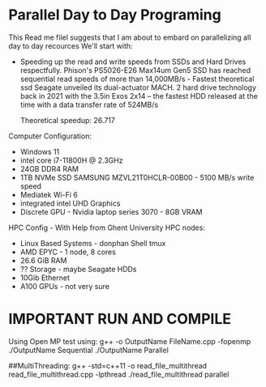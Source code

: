 # Parallel Day to Day Programing
This Read me filel suggests that I am about to embard on parallelizing all day to day recources 
We'll start with: 
- Speeding up the read and write speeds from SSDs and Hard Drives respectfully.
    Phison's PS5026-E26 Max14um Gen5 SSD has reached sequential read speeds of more than 14,000MB/s - Fastest theoretical ssd
    Seagate unveiled its dual-actuator MACH. 2 hard drive technology back in 2021 with the 3.5in Exos 2x14 – the fastest HDD released at the time with a data transfer rate of 524MB/s

    Theoretical speedup: 26.717

Computer Configuration:
- Windows 11
- intel core i7-11800H @ 2.3GHz
- 24GB DDR4 RAM
- 1TB NVMe SSD SAMSUNG MZVL21T0HCLR-00B00 - 5100 MB/s  write speed
- Mediatek Wi-Fi 6
- integrated intel UHD Graphics
- Discrete GPU - Nvidia laptop series 3070 - 8GB VRAM

HPC Config - With Help from Ghent University HPC nodes:
- Linux Based Systems - donphan Shell tmux
- AMD EPYC - 1 node, 8 cores
- 26.6 GiB RAM
- ?? Storage - maybe Seagate HDDs
- 10Gib Ethernet
- A100 GPUs - not very sure
# IMPORTANT RUN AND COMPILE
Using Open MP
test using:
g++ -o OutputName FileName.cpp -fopenmp
./OutputName Sequential
./OutputName Parallel


##MultiThreading:
g++ -std=c++11 -o read_file_multithread read_file_multithread.cpp -lpthread
./read_file_multithread parallel

